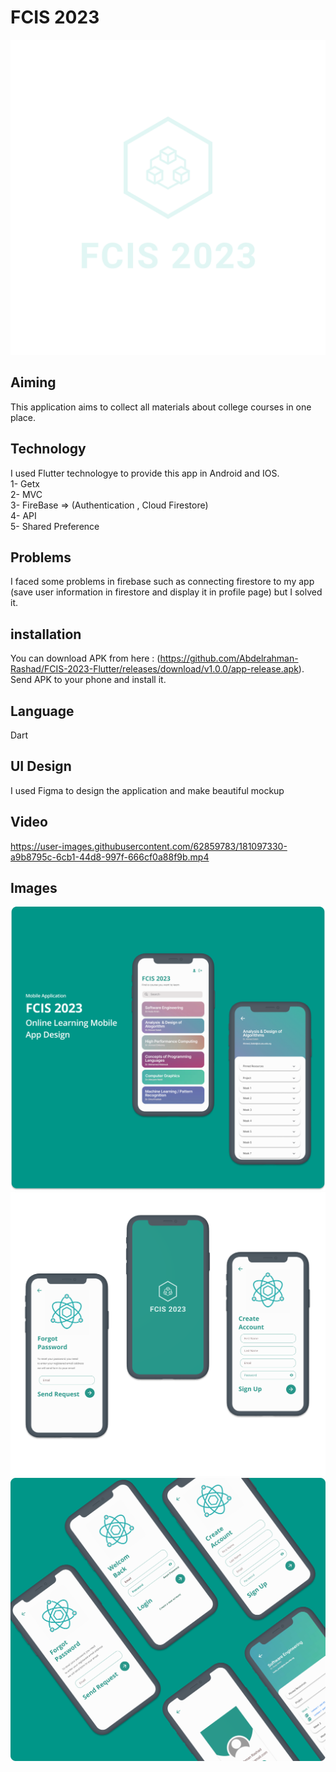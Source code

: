 # FCIS 2023

![](assets/logo_transparent.png)

## Aiming
This application aims to collect all materials about college courses in one place.

## Technology
I used Flutter technologye to provide this app in Android and IOS.<br />
1- Getx <br />
2- MVC <br />
3- FireBase => (Authentication , Cloud Firestore) <br />
4- API <br />
5- Shared Preference <br />

## Problems
I faced some problems in firebase such as connecting firestore to my app (save user information in firestore and display it in profile page) but I solved it.
## installation
You can download APK from here : (https://github.com/Abdelrahman-Rashad/FCIS-2023-Flutter/releases/download/v1.0.0/app-release.apk).<br />
Send APK to your phone and install it.<br />

## Language 
Dart

## UI Design
I used Figma to design the application and make beautiful mockup

## Video
https://user-images.githubusercontent.com/62859783/181097330-a9b8795c-6cb1-44d8-997f-666cf0a88f9b.mp4

## Images
![](Mockup/Group%2038.png)
![](Mockup/Frame%207.png)
![](Mockup/Frame%208.png)







